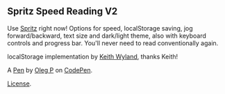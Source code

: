 Spritz Speed Reading V2
-----------------------
Use [Spritz](http://www.spritzinc.com/) right now! Options for speed, localStorage saving, jog forward/backward, text size and dark/light theme, also with keyboard controls and progress bar. You'll never need to read conventionally again. 

localStorage implementation by [Keith Wyland](http://codepen.io/keithwyland/), thanks Keith!

A [Pen](http://codepen.io/the-happy-hippo/pen/aDHrl) by [Oleg P](http://codepen.io/the-happy-hippo) on [CodePen](http://codepen.io/).

[License](http://codepen.io/the-happy-hippo/pen/aDHrl/license).